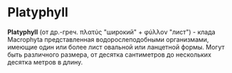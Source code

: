 # Platyphyll

**Platyphyll** (от др.-греч. πλατύς "широкий" + φύλλον "лист") - клада Macrophyta представленная водорослеподобными организмами, имеющие один или более лист овальной или ланцетной формы. Могут быть различного размера, от десятка сантиметров до нескольких десятка метров в длину.
